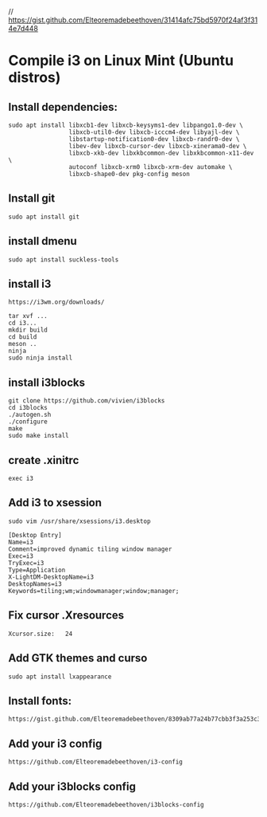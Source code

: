 // https://gist.github.com/Elteoremadebeethoven/31414afc75bd5970f24af3f314e7d448

# Compile i3 on Linux Mint (Ubuntu distros)
## Install dependencies:

```
sudo apt install libxcb1-dev libxcb-keysyms1-dev libpango1.0-dev \
                 libxcb-util0-dev libxcb-icccm4-dev libyajl-dev \
                 libstartup-notification0-dev libxcb-randr0-dev \
                 libev-dev libxcb-cursor-dev libxcb-xinerama0-dev \
                 libxcb-xkb-dev libxkbcommon-dev libxkbcommon-x11-dev \
                 autoconf libxcb-xrm0 libxcb-xrm-dev automake \
                 libxcb-shape0-dev pkg-config meson
```

## Install git

```
sudo apt install git
```

## install dmenu

```
sudo apt install suckless-tools
```

## install i3

```
https://i3wm.org/downloads/
```

```
tar xvf ...
cd i3...
mkdir build
cd build
meson ..
ninja
sudo ninja install
```

## install i3blocks

```
git clone https://github.com/vivien/i3blocks
cd i3blocks
./autogen.sh
./configure
make
sudo make install
```

## create .xinitrc

```
exec i3
```

## Add i3 to xsession

```
sudo vim /usr/share/xsessions/i3.desktop
```

```
[Desktop Entry]
Name=i3
Comment=improved dynamic tiling window manager
Exec=i3
TryExec=i3
Type=Application
X-LightDM-DesktopName=i3
DesktopNames=i3
Keywords=tiling;wm;windowmanager;window;manager;
```

## Fix cursor .Xresources

```
Xcursor.size:	24
```

## Add GTK themes and curso 

```
sudo apt install lxappearance
```

## Install fonts:

```
https://gist.github.com/Elteoremadebeethoven/8309ab77a24b77cbb3f3a253c3ede0d4
```

## Add your i3 config

```
https://github.com/Elteoremadebeethoven/i3-config
```

## Add your i3blocks config

```
https://github.com/Elteoremadebeethoven/i3blocks-config
```

